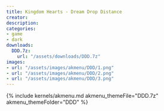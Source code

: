 ```yaml
---
title: Kingdom Hearts - Dream Drop Distance
creator:
description: 
categories:
- game
- dark
downloads:
  DDD.7z:
    url: "/assets/downloads/DDD.7z"
images:
- url: "/assets/images/akmenu/DDD/1.png"
- url: "/assets/images/akmenu/DDD/2.png"
- url: "/assets/images/akmenu/DDD/3.png"
---
```


{% include kernels/akmenu.md akmenu_themeFile="DDD.7z" akmenu_themeFolder="DDD" %}
